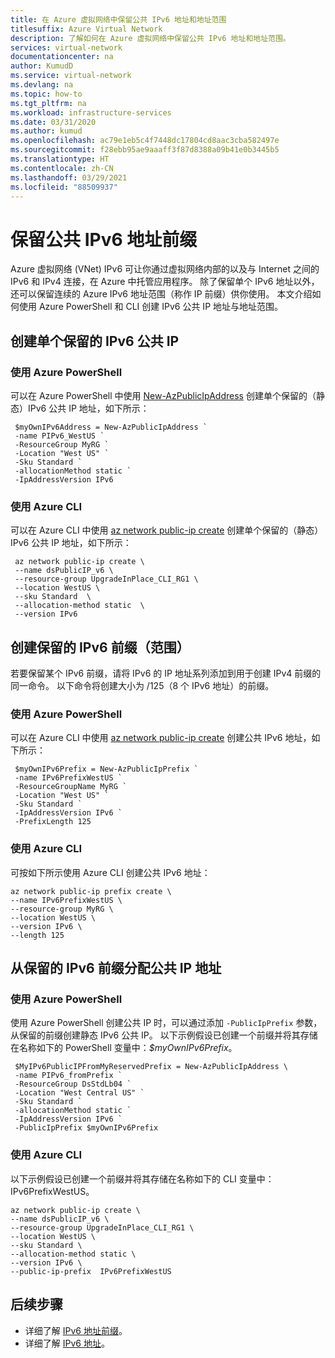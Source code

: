 ```yaml
---
title: 在 Azure 虚拟网络中保留公共 IPv6 地址和地址范围
titlesuffix: Azure Virtual Network
description: 了解如何在 Azure 虚拟网络中保留公共 IPv6 地址和地址范围。
services: virtual-network
documentationcenter: na
author: KumudD
ms.service: virtual-network
ms.devlang: na
ms.topic: how-to
ms.tgt_pltfrm: na
ms.workload: infrastructure-services
ms.date: 03/31/2020
ms.author: kumud
ms.openlocfilehash: ac79e1eb5c4f7448dc17804cd8aac3cba582497e
ms.sourcegitcommit: f28ebb95ae9aaaff3f87d8388a09b41e0b3445b5
ms.translationtype: HT
ms.contentlocale: zh-CN
ms.lasthandoff: 03/29/2021
ms.locfileid: "88509937"
---
```

# <a name="reserve-public-ipv6-address-prefix"></a>保留公共 IPv6 地址前缀
Azure 虚拟网络 (VNet) IPv6 可让你通过虚拟网络内部的以及与 Internet 之间的 IPv6 和 IPv4 连接，在 Azure 中托管应用程序。 除了保留单个 IPv6 地址以外，还可以保留连续的 Azure IPv6 地址范围（称作 IP 前缀）供你使用。 本文介绍如何使用 Azure PowerShell 和 CLI 创建 IPv6 公共 IP 地址与地址范围。


## <a name="create-a-single-reserved-ipv6-public-ip"></a>创建单个保留的 IPv6 公共 IP

### <a name="using-azure-powershell"></a>使用 Azure PowerShell

可以在 Azure PowerShell 中使用 [New-AzPublicIpAddress](/powershell/module/az.network/new-azpublicipaddress) 创建单个保留的（静态）IPv6 公共 IP 地址，如下所示：

```azurepowershell
 $myOwnIPv6Address = New-AzPublicIpAddress `
 -name PIPv6_WestUS `
 -ResourceGroup MyRG `
 -Location "West US" `
 -Sku Standard `
 -allocationMethod static `
 -IpAddressVersion IPv6
 ```

### <a name="using-azure-cli"></a>使用 Azure CLI

 可以在 Azure CLI 中使用 [az network public-ip create](/cli/azure/network/public-ip) 创建单个保留的（静态）IPv6 公共 IP 地址，如下所示：

```azurecli
 az network public-ip create \
 --name dsPublicIP_v6 \
 --resource-group UpgradeInPlace_CLI_RG1 \
 --location WestUS \
 --sku Standard  \
 --allocation-method static  \
 --version IPv6
```

## <a name="create-a-reserved-ipv6-prefix-range"></a>创建保留的 IPv6 前缀（范围）

若要保留某个 IPv6 前缀，请将 IPv6 的 IP 地址系列添加到用于创建 IPv4 前缀的同一命令。 以下命令将创建大小为 /125（8 个 IPv6 地址）的前缀。

### <a name="using-azure-powershell"></a>使用 Azure PowerShell

可以在 Azure CLI 中使用 [az network public-ip create](/powershell/module/az.network/new-azpublicipprefix) 创建公共 IPv6 地址，如下所示：
```azurepowershell
 $myOwnIPv6Prefix = New-AzPublicIpPrefix `
 -name IPv6PrefixWestUS `
 -ResourceGroupName MyRG `
 -Location "West US" `
 -Sku Standard `
 -IpAddressVersion IPv6 `
 -PrefixLength 125
```

### <a name="using-azure-cli"></a>使用 Azure CLI

可按如下所示使用 Azure CLI 创建公共 IPv6 地址：

```azurecli
az network public-ip prefix create \
--name IPv6PrefixWestUS \
--resource-group MyRG \
--location WestUS \
--version IPv6 \
--length 125
```

## <a name="allocate-a-public-ip-address-from-a-reserved-ipv6-prefix"></a>从保留的 IPv6 前缀分配公共 IP 地址

### <a name="using-azure-powershell"></a>使用 Azure PowerShell

 使用 Azure PowerShell 创建公共 IP 时，可以通过添加 `-PublicIpPrefix` 参数，从保留的前缀创建静态 IPv6 公共 IP。 以下示例假设已创建一个前缀并将其存储在名称如下的 PowerShell 变量中：*$myOwnIPv6Prefix*。

```azurepowershell
 $MyIPv6PublicIPFromMyReservedPrefix = New-AzPublicIpAddress \
 -name PIPv6_fromPrefix `
 -ResourceGroup DsStdLb04 `
 -Location "West Central US" `
 -Sku Standard `
 -allocationMethod static `
 -IpAddressVersion IPv6 `
 -PublicIpPrefix $myOwnIPv6Prefix
```

### <a name="using-azure-cli"></a>使用 Azure CLI

以下示例假设已创建一个前缀并将其存储在名称如下的 CLI 变量中：IPv6PrefixWestUS。

```azurecli
az network public-ip create \
--name dsPublicIP_v6 \
--resource-group UpgradeInPlace_CLI_RG1 \
--location WestUS \
--sku Standard \
--allocation-method static \
--version IPv6 \
--public-ip-prefix  IPv6PrefixWestUS
```

## <a name="next-steps"></a>后续步骤
- 详细了解 [IPv6 地址前缀](ipv6-public-ip-address-prefix.md)。
- 详细了解 [IPv6 地址](ipv6-overview.md)。
